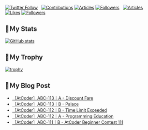 [![Twitter Follow](https://img.shields.io/twitter/follow/hyperdb?label=twitter&logo=twitter&style=plastic)](https://twitter.com/hyperdb)
&nbsp;
[![Contributions](https://badgen.org/img/qiita/hyperdb/contributions?style=plastic)](https://qiita.com/hyperdb)
[![Articles](https://badgen.org/img/qiita/hyperdb/articles?style=plastic)](https://qiita.com/hyperdb)
[![Followers](https://badgen.org/img/qiita/hyperdb/followers?style=plastic)](https://qiita.com/hyperdb)
&nbsp;
[![Articles](https://badgen.org/img/zenn/hyperdb/articles)](https://zenn.dev/hyperdb)
[![Likes](https://badgen.org/img/zenn/hyperdb/likes?style=plastic)](https://zenn.dev/hyperdb)
[![Followers](https://badgen.org/img/zenn/hyperdb/followers?style=plastic)](https://zenn.dev/hyperdb)

## 🔖Ｍy Stats

[![GitHub stats](https://github-readme-stats-eight-theta.vercel.app/api?username=hyperdb&theme=radical&count_private=true&show_icons=true)](https://github.com/anuraghazra/github-readme-stats)

## 🔖Ｍy Trophy

[![trophy](https://github-profile-trophy.vercel.app/?username=hyperdb&theme=onedark)](https://github.com/ryo-ma/github-profile-trophy)

## 🔖Ｍy Blog Post

<!-- BLOG-POST-LIST:START -->
- [［AtCoder］ABC-113｜A - Discount Fare](https://zenn.dev/hyperdb/articles/3acb45ec8356af)
- [［AtCoder］ABC-113｜B - Palace](https://zenn.dev/hyperdb/articles/28cb85811ed842)
- [［AtCoder］ABC-112｜B - Time Limit Exceeded](https://zenn.dev/hyperdb/articles/ddd6b727116385)
- [［AtCoder］ABC-112｜A - Programming Education](https://zenn.dev/hyperdb/articles/a47e3852ce5b96)
- [［AtCoder］ABC-111｜B - AtCoder Beginner Contest 111](https://zenn.dev/hyperdb/articles/de3e1a50328995)
<!-- BLOG-POST-LIST:END -->
